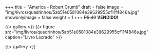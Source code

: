 +++
title = "America - Robert Crumb"
draft = false
image = "img/livros/quadrinhos/5ab51e0581084e39629955cf11f4846a.jpg"
showonlyimage = false
weight = 1
+++
<span class="sold">~~R$ 40~~</span> **VENDIDO!**

<!--more-->

{{< gallery >}}
{{< figure src="img/livros/quadrinhos/5ab51e0581084e39629955cf11f4846a.jpg" caption="Livro Lacrado" >}}

{{< /gallery >}}

